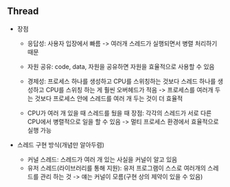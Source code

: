 ## Thread
* 장점 
  - 응답성: 사용자 입장에서 빠름 -> 여러개 스레드가 실행되면서 병렬 처리하기 때문
  - 자원 공유: code, data, 자원을 공유하면 자원을 효율적으로 사용할 수 있음
  - 경제성: 프로세스 하나를 생성하고 CPU를 스위칭하는 것보다 스레드 하나를 생성하고 CPU를 스위칭 하는 게 훨씬 오버헤드가 적음 -> 프로세스를 여러개 두는 것보다 프로세스 안에 스레드를 여러 개 두는 것이 더 효율적
  
  - CPU가 여러 개 있을 때 스레드를 뒀을 때 장점: 각각의 스레드가 서로 다른 CPU에서 병렬적으로 일을 할 수 있음 -> 멀티 프로세스 환경에서 효율적으로 실행 가능
  
* 스레드 구현 방식(개념만 알아두렴)
  - 커널 스레드: 스레드가 여러 개 있는 사실을 커널이 알고 있음 
  - 유저 스레드(라이브러리를 통해 지원): 유저 프로그램이 스스로 여러개의 스레드를 관리 하는 것 -> 얘는 커널이 모름(구현 상의 제약이 있을 수 있음)
  


